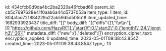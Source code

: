 id: 434cfcb0d9da4bc2ba2320a46fcbad69
parent_id: cb5c7697628e41f0aab6a44d5737053a
item_type: 1
item_id: 804a1ad721884229a22ab59d5d505b18
item_updated_time: 1682933923437
title_diff: "[]"
body_diff: "[{\"diffs\":[[1,\"\\\n\\\n\"],[0,\"https://github.com/HazyR\"]],\"start1\":0,\"start2\":0,\"length1\":24,\"length2\":26}]"
metadata_diff: {"new":{},"deleted":[]}
encryption_cipher_text: 
encryption_applied: 0
updated_time: 2023-05-01T09:38:43.854Z
created_time: 2023-05-01T09:38:43.854Z
type_: 13